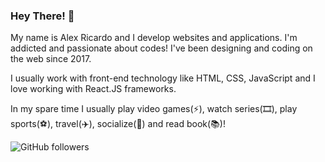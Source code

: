 ### Hey There! 👋

My name is Alex Ricardo and I develop websites and applications. I'm addicted and passionate about codes! I've been designing and coding on the web since 2017.

I usually work with front-end technology like HTML, CSS, JavaScript and I love working with React.JS frameworks.

In my spare time I usually play video games(⚡), watch series(🎞️), play sports(⚽️), travel(✈️), socialize(💬) and read book(📚)!

![GitHub followers](https://img.shields.io/github/followers/Csalex123?style=social)


